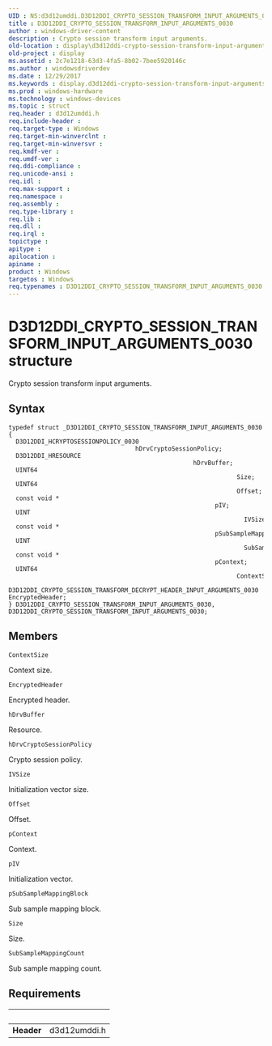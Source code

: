 ```yaml
---
UID : NS:d3d12umddi.D3D12DDI_CRYPTO_SESSION_TRANSFORM_INPUT_ARGUMENTS_0030
title : D3D12DDI_CRYPTO_SESSION_TRANSFORM_INPUT_ARGUMENTS_0030
author : windows-driver-content
description : Crypto session transform input arguments.
old-location : display\d3d12ddi-crypto-session-transform-input-arguments-0030.htm
old-project : display
ms.assetid : 2c7e1218-63d3-4fa5-8b02-7bee5920146c
ms.author : windowsdriverdev
ms.date : 12/29/2017
ms.keywords : display.d3d12ddi-crypto-session-transform-input-arguments-0030, D3D12DDI_CRYPTO_SESSION_TRANSFORM_INPUT_ARGUMENTS_0030, D3D12DDI_CRYPTO_SESSION_TRANSFORM_INPUT_ARGUMENTS_0030 structure [Display Devices], d3d12umddi/D3D12DDI_CRYPTO_SESSION_TRANSFORM_INPUT_ARGUMENTS_0030
ms.prod : windows-hardware
ms.technology : windows-devices
ms.topic : struct
req.header : d3d12umddi.h
req.include-header : 
req.target-type : Windows
req.target-min-winverclnt : 
req.target-min-winversvr : 
req.kmdf-ver : 
req.umdf-ver : 
req.ddi-compliance : 
req.unicode-ansi : 
req.idl : 
req.max-support : 
req.namespace : 
req.assembly : 
req.type-library : 
req.lib : 
req.dll : 
req.irql : 
topictype : 
apitype : 
apilocation : 
apiname : 
product : Windows
targetos : Windows
req.typenames : D3D12DDI_CRYPTO_SESSION_TRANSFORM_INPUT_ARGUMENTS_0030
---
```


# D3D12DDI_CRYPTO_SESSION_TRANSFORM_INPUT_ARGUMENTS_0030 structure
Crypto session transform input arguments.

## Syntax
````
typedef struct _D3D12DDI_CRYPTO_SESSION_TRANSFORM_INPUT_ARGUMENTS_0030 {
  D3D12DDI_HCRYPTOSESSIONPOLICY_0030                                     hDrvCryptoSessionPolicy;
  D3D12DDI_HRESOURCE                                                     hDrvBuffer;
  UINT64                                                                 Size;
  UINT64                                                                 Offset;
  const void *                                                           pIV;
  UINT                                                                   IVSize;
  const void *                                                           pSubSampleMappingBlock;
  UINT                                                                   SubSampleMappingCount;
  const void *                                                           pContext;
  UINT64                                                                 ContextSize;
  D3D12DDI_CRYPTO_SESSION_TRANSFORM_DECRYPT_HEADER_INPUT_ARGUMENTS_0030  EncryptedHeader;
} D3D12DDI_CRYPTO_SESSION_TRANSFORM_INPUT_ARGUMENTS_0030, D3D12DDI_CRYPTO_SESSION_TRANSFORM_INPUT_ARGUMENTS_0030;
````

## Members


`ContextSize`

Context size.

`EncryptedHeader`

Encrypted header.

`hDrvBuffer`

Resource.

`hDrvCryptoSessionPolicy`

Crypto session policy.

`IVSize`

Initialization vector size.

`Offset`

Offset.

`pContext`

Context.

`pIV`

Initialization vector.

`pSubSampleMappingBlock`

Sub sample mapping block.

`Size`

Size.

`SubSampleMappingCount`

Sub sample mapping count.


## Requirements
| &nbsp; | &nbsp; |
| ---- |:---- |
| **Header** | d3d12umddi.h |
